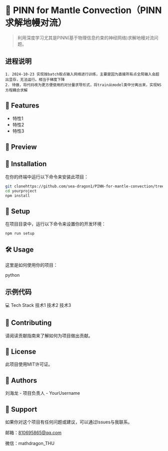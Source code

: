 # 📘 PINN for Mantle Convection（PINN求解地幔对流）


> 利用深度学习尤其是PINN(基于物理信息约束的神经网络)求解地幔对流问题。
## 进程说明
    1. 2024-10-23 实现按batch取点输入网络进行训练，主要是因为直接所有点全局输入会超出显存，无法运行。相当于梯度下降
    2. 待做，将代码改为更方便使用的对分量求导形式，将train从model类中分离出来，实现NS方程耦合求解
## 🎉 Features

- 特性1
- 特性2
- 特性3

## 📸 Preview


## 🚀 Installation

在你的终端中运行以下命令来安装此项目：

```bash
git clonehttps://github.com/sea-dragon1/PINN-for-mantle-convection/tree/main
cd yourproject
npm install
```
## 🔧 Setup
在项目目录中，运行以下命令来设置你的开发环境：

```bash
npm run setup
```
## 🛠 Usage

这里是如何使用你的项目：

python
## 示例代码
💻 Tech Stack
技术1
技术2
技术3
## 🤝 Contributing
请阅读贡献指南来了解如何为项目做出贡献。

## 📜 License
此项目使用MIT许可证。

## 👤 Authors
刘海龙 - 项目负责人 - YourUsername
## 💌 Support
如果你对这个项目有任何问题或建议，可以通过Issues与我联系。
    
邮箱：810695865@qq.com
    
微信：mathdragon_THU

